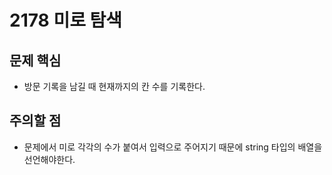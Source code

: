 # 2178 미로 탐색

## 문제 핵심
- 방문 기록을 남길 때 현재까지의 칸 수를 기록한다.

## 주의할 점
- 문제에서 미로 각각의 수가 붙여서 입력으로 주어지기 때문에 string 타입의 배열을 선언해야한다.